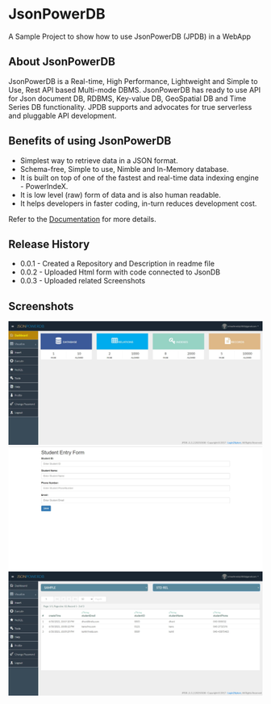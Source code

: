 # JsonPowerDB
A Sample Project to show how to use JsonPowerDB (JPDB) in a WebApp

## About JsonPowerDB
JsonPowerDB is a Real-time, High Performance, Lightweight and Simple to Use, Rest API based Multi-mode DBMS. JsonPowerDB has ready to use API for Json document DB, RDBMS, Key-value DB, GeoSpatial DB and Time Series DB functionality. JPDB supports and advocates for true serverless and pluggable API development.

## Benefits of using JsonPowerDB
* Simplest way to retrieve data in a JSON format.<br>
* Schema-free, Simple to use, Nimble and In-Memory database.<br>
* It is built on top of one of the fastest and real-time data indexing engine - PowerIndeX.<br>
* It is low level (raw) form of data and is also human readable.<br>
* It helps developers in faster coding, in-turn reduces development cost.<br>

Refer to the [Documentation](http://login2explore.com/jpdb/docs.html) for more details.

## Release History
* 0.0.1  -  Created a Repository and Description in readme file
* 0.0.2 -  Uploaded Html form with code connected to JsonDB
* 0.0.3 - Uploaded related Screenshots

## Screenshots

![Dashboard](Screenshots/Dashboard.jpg?raw=true)
![index](Screenshots/Indexform.jpg?raw=true)
![Dashboard](Screenshots/Data_in_DB.jpg?raw=true)
